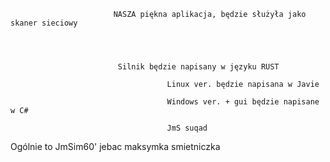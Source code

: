 


                           NASZA piękna aplikacja, będzie służyła jako skaner sieciowy




                            Silnik będzie napisany w języku RUST 

                                       Linux ver. będzie napisana w Javie

                                       Windows ver. + gui będzie napisane w C#
                                       
                                       JmS suqad









Ogólnie to JmSim60'
jebac maksymka smietniczka
